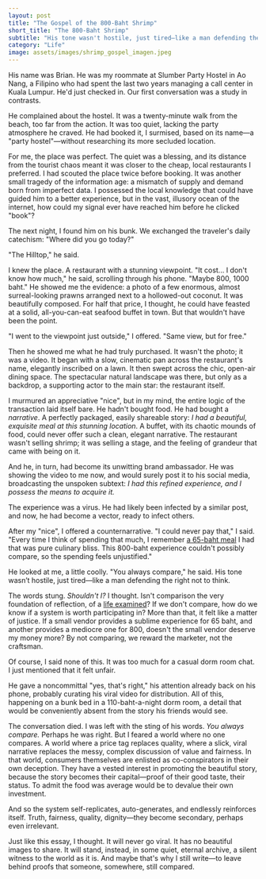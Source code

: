 ```yaml
---
layout: post
title: "The Gospel of the 800-Baht Shrimp"
short_title: "The 800-Baht Shrimp"
subtitle: "His tone wasn't hostile, just tired—like a man defending the right not to think."
category: "Life"
image: assets/images/shrimp_gospel_imagen.jpeg
---
```


His name was Brian. He was my roommate at Slumber Party Hostel in Ao Nang, a Filipino who had spent the last two years managing a call center in Kuala Lumpur. He'd just checked in. Our first conversation was a study in contrasts.

He complained about the hostel. It was a twenty-minute walk from the beach, too far from the action. It was too quiet, lacking the party atmosphere he craved. He had booked it, I surmised, based on its name—a "party hostel"—without researching its more secluded location.

For me, the place was perfect. The quiet was a blessing, and its distance from the tourist chaos meant it was closer to the cheap, local restaurants I preferred. I had scouted the place twice before booking. It was another small tragedy of the information age: a mismatch of supply and demand born from imperfect data. I possessed the local knowledge that could have guided him to a better experience, but in the vast, illusory ocean of the internet, how could my signal ever have reached him before he clicked "book"?

The next night, I found him on his bunk. We exchanged the traveler's daily catechism: "Where did you go today?"

"The Hilltop," he said.

I knew the place. A restaurant with a stunning viewpoint. "It cost... I don't know how much," he said, scrolling through his phone. "Maybe 800, 1000 baht." He showed me the evidence: a photo of a few enormous, almost surreal-looking prawns arranged next to a hollowed-out coconut. It was beautifully composed. For half that price, I thought, he could have feasted at a solid, all-you-can-eat seafood buffet in town. But that wouldn't have been the point.

"I went to the viewpoint just outside," I offered. "Same view, but for free."

Then he showed me what he had truly purchased. It wasn't the photo; it was a video. It began with a slow, cinematic pan across the restaurant's name, elegantly inscribed on a lawn. It then swept across the chic, open-air dining space. The spectacular natural landscape was there, but only as a backdrop, a supporting actor to the main star: the restaurant itself.

I murmured an appreciative "nice", but in my mind, the entire logic of the transaction laid itself bare. He hadn't bought food. He had bought a *narrative*. A perfectly packaged, easily shareable story: *I had a beautiful, exquisite meal at this stunning location*. A buffet, with its chaotic mounds of food, could never offer such a clean, elegant narrative. The restaurant wasn't selling shrimp; it was selling a stage, and the feeling of grandeur that came with being on it.

And he, in turn, had become its unwitting brand ambassador. He was showing the video to me now, and would surely post it to his social media, broadcasting the unspoken subtext: *I had this refined experience, and I possess the means to acquire it.*

The experience was a virus. He had likely been infected by a similar post, and now, he had become a vector, ready to infect others.

After my "nice", I offered a counternarrative. "I could never pay that," I said. "Every time I think of spending that much, I remember [a 65-baht meal](https://sparktsang.github.io/life/2025/09/23/01-accountant-holiday.html) I had that was pure culinary bliss. This 800-baht experience couldn't possibly compare, so the spending feels unjustified."

He looked at me, a little coolly. "You always compare," he said. His tone wasn’t hostile, just tired—like a man defending the right not to think.

The words stung. *Shouldn't I?* I thought. Isn't comparison the very foundation of reflection, of a [life examined](https://sparktsang.github.io/life/2025/10/11/socratic-backpacker.html)? If we don't compare, how do we know if a system is worth participating in? More than that, it felt like a matter of justice. If a small vendor provides a sublime experience for 65 baht, and another provides a mediocre one for 800, doesn't the small vendor deserve my money more? By not comparing, we reward the marketer, not the craftsman.

Of course, I said none of this. It was too much for a casual dorm room chat. I just mentioned that it felt unfair.

He gave a noncommittal "yes, that's right," his attention already back on his phone, probably curating his viral video for distribution. All of this, happening on a bunk bed in a 110-baht-a-night dorm room, a detail that would be conveniently absent from the story his friends would see.

The conversation died. I was left with the sting of his words. *You always compare.* Perhaps he was right. But I feared a world where no one compares. A world where a price tag replaces quality, where a slick, viral narrative replaces the messy, complex discussion of value and fairness. In that world, consumers themselves are enlisted as co-conspirators in their own deception. They have a vested interest in promoting the beautiful story, because the story becomes their capital—proof of their good taste, their status. To admit the food was average would be to devalue their own investment.

And so the system self-replicates, auto-generates, and endlessly reinforces itself. Truth, fairness, quality, dignity—they become secondary, perhaps even irrelevant.

Just like this essay, I thought. It will never go viral. It has no beautiful images to share. It will stand, instead, in some quiet, eternal archive, a silent witness to the world as it is. And maybe that's why I still write—to leave behind proofs that someone, somewhere, still compared.
